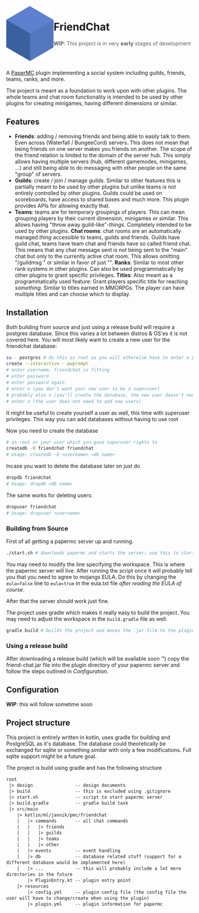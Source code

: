 <img align="left" src="./friendchat-logo.svg" width="128px" alt="FriendChat" />

# FriendChat

> **WIP**: This project is in very **early** stages of development

<br />
<br />

A [PaperMC](https://papermc.io/) plugin implementing a social system including guilds, friends, teams, ranks, and more.

The project is meant as a foundation to work upon with other plugins. The whole teams and chat room functionality is
intended to be used by other plugins for creating minigames, having different dimensions or similar.

## Features

- **Friends**: adding / removing friends and being able to easily talk to them. Even across (Waterfall / BungeeCord) servers.
  This does not mean that being friends on one server makes you friends on another. The scope of the friend relation is limited
  to the domain of the server hub. This simply allows having multiple servers (hub, different gamemodes, minigames, ...) and still
  being able to do messaging with other people on the same "group" of servers.
- **Guilds**: create / join / manage guilds. Similar to other features this is partially meant to be used by other plugins but unlike
  teams is not entirely controlled by other plugins. Guilds could be used on scoreboards, have access to shared bases and much more.
  This plugin provides APIs for allowing exactly that.
- **Teams**: teams are for temporary groupings of players. This can mean grouping players by their current dimension, minigames or similar.
  This allows having "throw away guild-like"-*things*. Completely intended to be used by other plugins.
  **Chat rooms**: chat rooms are an automatically managed *thing* accessible to teams, guilds and friends. Guilds have guild chat, teams
  have team chat and friends have so called friend chat. This means that any chat message sent is not being sent to the "main" chat but
  only to the currently active chat room. This allows omitting "/guildmsg <message>" or similar in favor of just "<message>".
  **Ranks**: Similar to most other rank systems in other plugins. Can also be used programmatically by other plugins to grant specific
  privileges.
  **Titles**: Also meant as a programmatically used feature: Grant players specific title for reaching *something*. Similar to titles
  earned in MMORPGs. The player can have multiple titles and can choose which to display.

## Installation

Both building from source and just using a release build will require a postgres database. Since this varies a lot between distros & OS'es
it is not covered here. You will most likely want to create a new user for the friendchat database:

```sh
su - postgres # do this as root as you will otherwise have to enter a password you don't know
create --interactive --pwprompt
# enter username; friendchat is fitting
# enter password
# enter password again
# enter n (you don't want your new user to be a superuser)
# probably also n (you'll create the database, the new user doesn't need to have this permission) 
# enter n (the user does not need to add new users)
```

It might be useful to create yourself a user as well, this time with superuser privileges. This way you can add databases without having to
use root

Now you need to create the database

```sh
# as root or your user which you gave superuser rights to
createdb -O friendchat friendchat
# Usage: createdb -O <username> <db name>
```

Incase you want to delete the database later on just do

```sh
dropdb friendchat
# Usage: dropdb <db name>
```

The same works for deleting users:

```sh
dropuser friendchat
# Usage: dropuser <username>
```

### Building from Source

First of all getting a papermc server up and running.

```sh
./start.sh # downloads papermc and starts the server; use this to start the development server (it'll only download papermc once)
```

You may need to modify the line specifying the workspace. This is where the papermc server will live. After running the script once
it will probably tell you that you need to agree to mojangs EULA. Do this by changing the `eula=false` line to `eula=true` in the
eula.txt file *after reading the EULA of course*.

After that the server should work just fine.

The project uses gradle which makes it really easy to build the project. You may need to adjust the workspace in the `build.gradle` file
as well.

```sh
gradle build # builds the project and moves the .jar file to the plugins folder
```

### Using a release build

After downloading a release build (which will be available soon :tm:) copy the friend-chat.jar file into the plugin directory
of your papermc server and follow the steps outlined in *Configuration*.

## Configuration

**WIP**: this will follow sometime soon

## Project structure

This project is entirely written in kotlin, uses gradle for building and PostgreSQL as it's database. The database could theoretically
be exchanged for sqlite or something similar with only a few modifications. Full sqlite support might be a future goal.

The project is build using gradle and has the following structure

```
root
 |> design                -- design documents
 |> build                 -- this is excluded using .gitignore
 |> start.sh              -- script to start papermc server
 |> build.gradle          -- gradle build task
 |> src/main
    |> kotlin/ml/jannik/pmc/friendchat
    |   |> commands       -- all chat commands
    |   |   |> friends
    |   |   |> guilds
    |   |   |> teams
    |   |   |> other
    |   |> events         -- event handling
    |   |> db             -- database related stuff (support for a different database would be implemented here)
    |   |> ...            -- this will probably include a lot more directories in the future
        |> PluginEntry.kt -- plugin entry point
    |> resources
        |> config.yml     -- plugin config file (the config file the user will have to change/create when using the plugin)
        |> plugin.yml     -- plugin information for papermc
```
